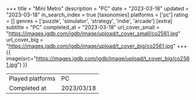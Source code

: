 +++
title = "Mini Metro"
description = "PC"
date = "2023-03-18"
updated = "2023-03-18"
in_search_index = true
[taxonomies]
platforms = ['pc']
rating = []
genres = ['puzzle', 'simulator', 'strategy', 'indie', 'arcade']
[extra]
subtitle = "PC"
completed_at = "2023-03-18"
url_cover_small = "https://images.igdb.com/igdb/image/upload/t_cover_small/co2561.jpg"
url_cover_big = "https://images.igdb.com/igdb/image/upload/t_cover_big/co2561.jpg"
+++
{{ image(src="https://images.igdb.com/igdb/image/upload/t_cover_big/co2561.jpg") }}

|              |            |
| ------------ | ---------- |
| Played platforms    | PC |
| Completed at | 2023/03/18 |


